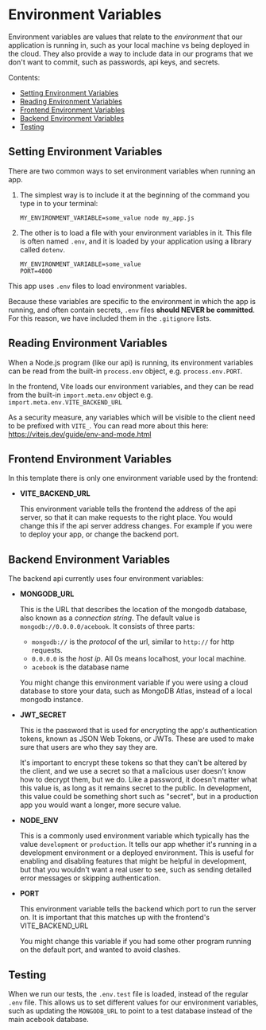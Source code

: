 # Environment Variables

Environment variables are values that relate to the _environment_ that our
application is running in, such as your local machine vs being deployed in the
cloud. They also provide a way to include data in our programs that we don't
want to commit, such as passwords, api keys, and secrets.

Contents:

- [Setting Environment Variables](#setting-environment-variables)
- [Reading Environment Variables](#reading-environment-variables)
- [Frontend Environment Variables](#frontend-environment-variables)
- [Backend Environment Variables](#backend-environment-variables)
- [Testing](#testing-environment-variables)

## Setting Environment Variables

There are two common ways to set environment variables when running an app.

1. The simplest way is to include it at the beginning of the command you type in
   to your terminal:

   ```
   MY_ENVIRONMENT_VARIABLE=some_value node my_app.js
   ```

2. The other is to load a file with your environment variables in it. This file
   is often named `.env`, and it is loaded by your application using a library
   called `dotenv`.

   ```
   MY_ENVIRONMENT_VARIABLE=some_value
   PORT=4000
   ```

This app uses `.env` files to load environment variables.

Because these variables are specific to the environment in which the app is
running, and often contain secrets, `.env` files **should NEVER be committed**.
For this reason, we have included them in the `.gitignore` lists.

## Reading Environment Variables

When a Node.js program (like our api) is running, its environment variables can
be read from the built-in `process.env` object, e.g. `process.env.PORT`.

In the frontend, Vite loads our environment variables, and they can be read from
the built-in `import.meta.env` object e.g. `import.meta.env.VITE_BACKEND_URL`

As a security measure, any variables which will be visible to the client need to
be prefixed with `VITE_`. You can read more about this here:
https://vitejs.dev/guide/env-and-mode.html

## Frontend Environment Variables

In this template there is only one environment variable used by the frontend:

- **VITE_BACKEND_URL**

  This environment variable tells the frontend the address of the api server, so
  that it can make requests to the right place. You would change this if the api
  server address changes. For example if you were to deploy your app, or change
  the backend port.

## Backend Environment Variables

The backend api currently uses four environment variables:

- **MONGODB_URL**

  This is the URL that describes the location of the mongodb database, also
  known as a _connection string_. The default value is
  `mongodb://0.0.0.0/acebook`. It consists of three parts:

  - `mongodb://` is the _protocol_ of the url, similar to `http://` for http
    requests.
  - `0.0.0.0` is the _host ip_. All 0s means localhost, your local machine.
  - `acebook` is the database name

  You might change this environment variable if you were using a cloud database
  to store your data, such as MongoDB Atlas, instead of a local mongodb
  instance.

- **JWT_SECRET**

  This is the password that is used for encrypting the app's authentication
  tokens, known as JSON Web Tokens, or JWTs. These are used to make sure that
  users are who they say they are.

  It's important to encrypt these tokens so that they can't be altered by the
  client, and we use a secret so that a malicious user doesn't know how to
  decrypt them, but we do. Like a password, it doesn't matter what this value
  is, as long as it remains secret to the public. In development, this value
  could be something short such as "secret", but in a production app you would
  want a longer, more secure value.

- **NODE_ENV**

  This is a commonly used environment variable which typically has the value
  `development` or `production`. It tells our app whether it's running in a
  development environment or a deployed environment. This is useful for enabling
  and disabling features that might be helpful in development, but that you
  wouldn't want a real user to see, such as sending detailed error messages or
  skipping authentication.

- **PORT**

  This environment variable tells the backend which port to run the server on.
  It is important that this matches up with the frontend's VITE_BACKEND_URL

  You might change this variable if you had some other program running on the
  default port, and wanted to avoid clashes.

## Testing

When we run our tests, the `.env.test` file is loaded, instead of the regular
`.env` file. This allows us to set different values for our environment
variables, such as updating the `MONGODB_URL` to point to a test database
instead of the main acebook database.
